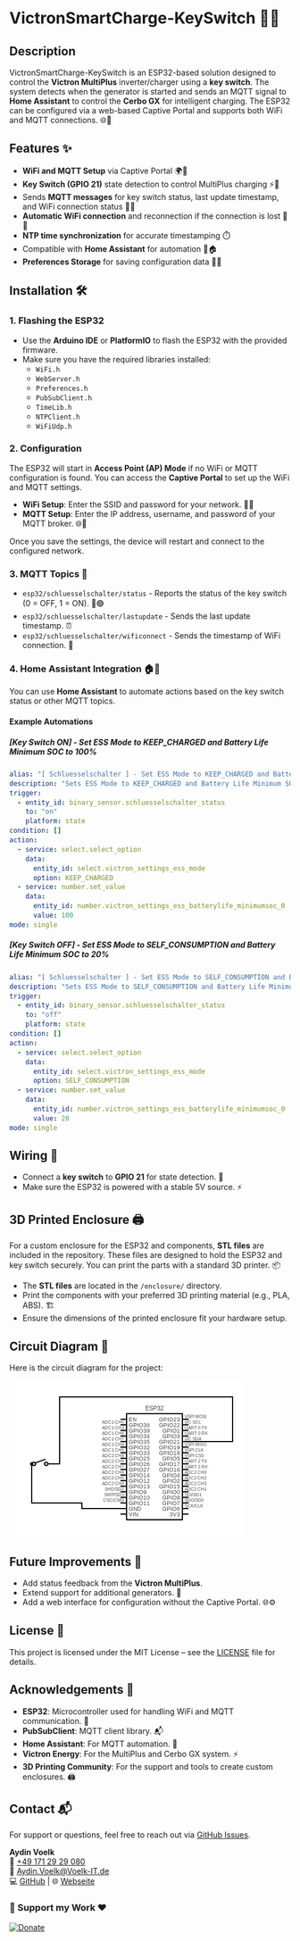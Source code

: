 # VictronSmartCharge-KeySwitch 🔌🔑

## Description
VictronSmartCharge-KeySwitch is an ESP32-based solution designed to control the **Victron MultiPlus** inverter/charger using a **key switch**. The system detects when the generator is started and sends an MQTT signal to **Home Assistant** to control the **Cerbo GX** for intelligent charging. The ESP32 can be configured via a web-based Captive Portal and supports both WiFi and MQTT connections. 🌐📡

## Features ✨
- **WiFi and MQTT Setup** via Captive Portal 🌍📶
- **Key Switch (GPIO 21)** state detection to control MultiPlus charging ⚡🔑
- Sends **MQTT messages** for key switch status, last update timestamp, and WiFi connection status 📨⏰
- **Automatic WiFi connection** and reconnection if the connection is lost 🔄🌐
- **NTP time synchronization** for accurate timestamping ⏱️
- Compatible with **Home Assistant** for automation 🤖🏠
- **Preferences Storage** for saving configuration data 💾🔧

## Installation 🛠️

### 1. Flashing the ESP32
- Use the **Arduino IDE** or **PlatformIO** to flash the ESP32 with the provided firmware.
- Make sure you have the required libraries installed:
  - `WiFi.h`
  - `WebServer.h`
  - `Preferences.h`
  - `PubSubClient.h`
  - `TimeLib.h`
  - `NTPClient.h`
  - `WiFiUdp.h`

### 2. Configuration
The ESP32 will start in **Access Point (AP) Mode** if no WiFi or MQTT configuration is found. You can access the **Captive Portal** to set up the WiFi and MQTT settings.

- **WiFi Setup**: Enter the SSID and password for your network. 📶🔑
- **MQTT Setup**: Enter the IP address, username, and password of your MQTT broker. 🌐🔐

Once you save the settings, the device will restart and connect to the configured network.

### 3. MQTT Topics 📨
- `esp32/schluesselschalter/status` - Reports the status of the key switch (0 = OFF, 1 = ON). 🔴🟢
- `esp32/schluesselschalter/lastupdate` - Sends the last update timestamp. ⏰
- `esp32/schluesselschalter/wificonnect` - Sends the timestamp of WiFi connection. 📡

### 4. Home Assistant Integration 🏠🤖
You can use **Home Assistant** to automate actions based on the key switch status or other MQTT topics.

#### Example Automations

##### **[Key Switch ON] - Set ESS Mode to KEEP_CHARGED and Battery Life Minimum SOC to 100%**
```yaml
alias: "[ Schluesselschalter ] - Set ESS Mode to KEEP_CHARGED and Battery Life 100%"
description: "Sets ESS Mode to KEEP_CHARGED and Battery Life Minimum SOC to 100% when the key switch turns ON"
trigger:
  - entity_id: binary_sensor.schluesselschalter_status
    to: "on"
    platform: state
condition: []
action:
  - service: select.select_option
    data:
      entity_id: select.victron_settings_ess_mode
      option: KEEP_CHARGED
  - service: number.set_value
    data:
      entity_id: number.victron_settings_ess_batterylife_minimumsoc_0
      value: 100
mode: single
```

##### **[Key Switch OFF] - Set ESS Mode to SELF_CONSUMPTION and Battery Life Minimum SOC to 20%**
```yaml
alias: "[ Schluesselschalter ] - Set ESS Mode to SELF_CONSUMPTION and Battery Life 20%"
description: "Sets ESS Mode to SELF_CONSUMPTION and Battery Life Minimum SOC to 20% when the key switch turns OFF"
trigger:
  - entity_id: binary_sensor.schluesselschalter_status
    to: "off"
    platform: state
condition: []
action:
  - service: select.select_option
    data:
      entity_id: select.victron_settings_ess_mode
      option: SELF_CONSUMPTION
  - service: number.set_value
    data:
      entity_id: number.victron_settings_ess_batterylife_minimumsoc_0
      value: 20
mode: single
```

## Wiring 🔌
- Connect a **key switch** to **GPIO 21** for state detection. 🔑
- Make sure the ESP32 is powered with a stable 5V source. ⚡

## 3D Printed Enclosure 🖨️
For a custom enclosure for the ESP32 and components, **STL files** are included in the repository. These files are designed to hold the ESP32 and key switch securely. You can print the parts with a standard 3D printer. 📦

- The **STL files** are located in the `/enclosure/` directory.
- Print the components with your preferred 3D printing material (e.g., PLA, ABS). 🏗️
- Ensure the dimensions of the printed enclosure fit your hardware setup.

## Circuit Diagram 🔌
Here is the circuit diagram for the project:

![Circuit Diagram](circuit.png)

## Future Improvements 🚀
- Add status feedback from the **Victron MultiPlus**.
- Extend support for additional generators. 🔋
- Add a web interface for configuration without the Captive Portal. 🌐⚙️

## License 📝
This project is licensed under the MIT License – see the [LICENSE](LICENSE) file for details.

## Acknowledgements 🙏
- **ESP32**: Microcontroller used for handling WiFi and MQTT communication. 📡
- **PubSubClient**: MQTT client library. 📬
- **Home Assistant**: For MQTT automation. 🏡
- **Victron Energy**: For the MultiPlus and Cerbo GX system. ⚡
- **3D Printing Community**: For the support and tools to create custom enclosures. 🖨️

## Contact 📬
For support or questions, feel free to reach out via [GitHub Issues](https://github.com/Voelk-IT/VictronSmartCharge-KeySwitch/issues).

**Aydin Voelk**  
📱 [+49 171 29 29 080](tel:+491712929080)  
📧 [Aydin.Voelk@Voelk-IT.de](mailto:Aydin.Voelk@Voelk-IT.de)  
💻 [GitHub](https://github.com/Voelk-IT/) | 🌐 [Webseite](https://voelk-it.de)  

### 💙 Support my Work ♥  
[![Donate](https://d-is.de/donate.png)](https://paypal.me/GinaSophieVoelk?country.x=DE&locale.x=de_DE)

